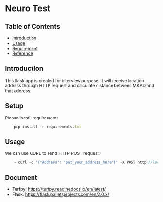 Neuro Test
=====================================

Table of Contents
-----------------

* [Introduction](#introduction)
* [Usage](#usage)
* [Requirement](#Requirement)
* [Reference](#reference)


Introduction
-----------------
This flask app is created for interview purpose.
It will receive location address through HTTP request and calculate distance between MKAD and that address.

Setup
-----------------
Please install requirement: <br />
```javascript
	pip install -r requirements.txt
```

Usage
-----------------
We can use CURL to send HTTP POST request:<br />
```javascript
	- curl -d '{"Address": "put_your_address_here"}' -X POST http://localhost:5000/distance
```

Document
-----------------
- Turfpy:
	https://turfpy.readthedocs.io/en/latest/
- Flask:
	https://flask.palletsprojects.com/en/2.0.x/
